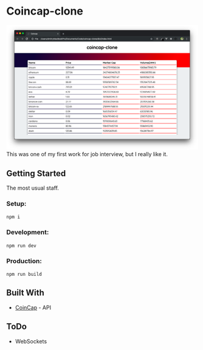 # Coincap-clone

![Simple mainpage screenshot](https://github.com/DonVeds/coincap-clone/blob/beef2f977e9a34cea4e232aaa3d7bffbaa2c9516/CryptocurrencyScreenshot.png "Simple mainpage screenshot")
This was one of my first work for job interview, but I really like it.

## Getting Started

The most usual staff.

### Setup:
```
npm i
```
### Development:

```
npm run dev
```

### Production:
```
npm run build
```

## Built With

* [CoinCap](https://docs.coincap.io/?version=latest) - API

## ToDo

* WebSockets
